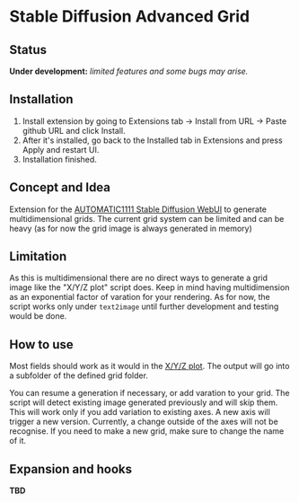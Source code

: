 # Stable Diffusion Advanced Grid

## Status
**Under development:** _limited features and some bugs may arise._

## Installation

 1. Install extension by going to Extensions tab -> Install from URL -> Paste github URL and click Install.
 2. After it's installed, go back to the Installed tab in Extensions and press Apply and restart UI.
 3. Installation finished.

## Concept and Idea

Extension for the [AUTOMATIC1111 Stable Diffusion WebUI][] to generate multidimensional grids.
The current grid system can be limited and can be heavy (as for now the grid image is always generated in memory)

## Limitation

As this is multidimensional there are no direct ways to generate a grid image like the "X/Y/Z plot" script does.
Keep in mind having multidimension as an exponential factor of varation for your rendering.
As for now, the script works only under `text2image` until further development and testing would be done.

## How to use
Most fields should work as it would in the [X/Y/Z plot][].
The output will go into a subfolder of the defined grid folder.

You can resume a generation if necessary, or add varation to your grid. The script will detect existing image generated previously and will skip them.
This will work only if you add variation to existing axes. A new axis will trigger a new version.
Currently, a change outside of the axes will not be recognise. If you need to make a new grid, make sure to change the name of it.

## Expansion and hooks
**TBD**


[AUTOMATIC1111 Stable Diffusion WebUI]: https://github.com/AUTOMATIC1111/stable-diffusion-webui
[X/Y/Z plot]: https://github.com/AUTOMATIC1111/stable-diffusion-webui/wiki/Features#xyz-plot